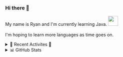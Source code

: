 ### Hi there 👋

My name is Ryan and I'm currently learning Java. <img  height="32" width="32" style="color:red" src="https://cdn.jsdelivr.net/npm/simple-icons@v4/icons/java.svg" />
<br> </br>
I'm hoping to learn more languages as time goes on.

<!--<img height="32" width="32" src="https://unpkg.com/simple-icons@v4/icons/youtube.svg" />

<!--<img height="32" width="32" src="https://cdn.jsdelivr.net/npm/simple-icons@v4/icons/.svg" /> 


<!--START_SECTION:waka-->
<!--END_SECTION:waka-->

<details>
  <summary> 🤹 Recent Activites 🗻</summary>
  
  <!--START_SECTION:waka-->
  <!--END_SECTION:waka-->
  
  <!--START_SECTION:activity--> 
  <!--END_SECTION:activity-->
</details>

<details>
  <summary> 📊 GitHub Stats </summary>
  <img align="left" alt="rarcher18's Github Stats" src="https://github-readme-stats-inky-seven.vercel.app/api?username=rarcher18&show_icons=true&hide_border=true" />
</details>

